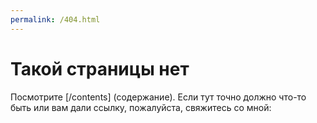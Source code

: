 ```yaml
---
permalink: /404.html
---
```


# Такой страницы нет

Посмотрите [/contents] (содержание). Если тут точно должно что-то быть или вам дали ссылку, пожалуйста, свяжитесь со мной:
